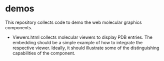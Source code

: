 # demos
This repository collects code to demo the web molecular graphics components.
* Viewers.html collects molecular viewers to display PDB entries. The embedding should be a simple example of how to integrate the respective viewer. Ideally, it should illustrate some of the distinguishing capabilities of the component. 
